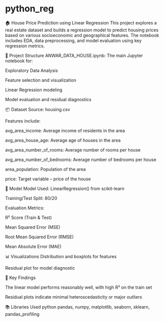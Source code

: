 # python_reg

🏠 House Price Prediction using Linear Regression
This project explores a real estate dataset and builds a regression model to predict housing prices based on various socioeconomic and geographical features. The notebook includes EDA, data preprocessing, and model evaluation using key regression metrics.

📁 Project Structure
ANWAR_DATA_HOUSE.ipynb: The main Jupyter notebook for:

Exploratory Data Analysis

Feature selection and visualization

Linear Regression modeling

Model evaluation and residual diagnostics

📦 Dataset
Source: housing.csv

Features include:

avg_area_income: Average income of residents in the area

avg_area_house_age: Average age of houses in the area

avg_area_number_of_rooms: Average number of rooms per house

avg_area_number_of_bedrooms: Average number of bedrooms per house

area_population: Population of the area

price: Target variable – price of the house

🧠 Model
Model Used: LinearRegression() from scikit-learn

Training/Test Split: 80/20

Evaluation Metrics:

R² Score (Train & Test)

Mean Squared Error (MSE)

Root Mean Squared Error (RMSE)

Mean Absolute Error (MAE)

📊 Visualizations
Distribution and boxplots for features

Residual plot for model diagnostic


📌 Key Findings

The linear model performs reasonably well, with high R² on the train set

Residual plots indicate minimal heteroscedasticity or major outliers

📚 Libraries Used
python
pandas, numpy, matplotlib, seaborn, sklearn, pandas_profiling
